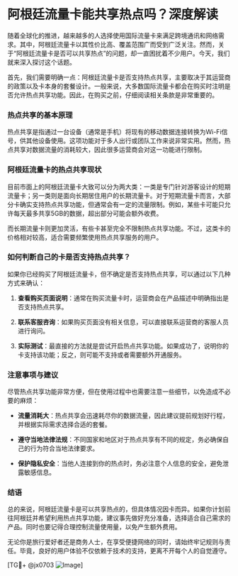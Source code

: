 # 阿根廷流量卡能共享热点吗？深度解读

随着全球化的推进，越来越多的人选择使用国际流量卡来满足跨境通讯和网络需求。其中，阿根廷流量卡以其性价比高、覆盖范围广而受到广泛关注。然而，关于“阿根廷流量卡是否可以共享热点”的问题，却一直困扰着不少用户。今天，我们就来深入探讨这个话题。

首先，我们需要明确一点：阿根廷流量卡是否支持热点共享，主要取决于其运营商的政策以及卡本身的套餐设计。一般来说，大多数国际流量卡都会在购买时注明是否允许热点共享功能。因此，在购买之前，仔细阅读相关条款是非常重要的。

### 热点共享的基本原理

热点共享是指通过一台设备（通常是手机）将现有的移动数据连接转换为Wi-Fi信号，供其他设备使用。这项功能对于多人出行或团队工作来说非常实用。然而，热点共享对数据流量的消耗较大，因此很多运营商会对这一功能进行限制。

### 阿根廷流量卡的热点共享现状

目前市面上的阿根廷流量卡大致可以分为两大类：一类是专门针对游客设计的短期流量卡；另一类则是面向长期居住用户的长期流量卡。对于短期流量卡而言，大部分卡确实支持热点共享功能，但通常会有一定的流量限制。例如，某些卡可能只允许每天最多共享5GB的数据，超出部分可能会额外收费。

而长期流量卡则更加灵活，有些卡甚至完全不限制热点共享功能。不过，这类卡的价格相对较高，适合需要频繁使用热点共享服务的用户。

### 如何判断自己的卡是否支持热点共享？

如果你已经购买了阿根廷流量卡，但不确定是否支持热点共享，可以通过以下几种方式来确认：

1. **查看购买页面说明**：通常在购买流量卡时，运营商会在产品描述中明确指出是否支持热点共享。
   
2. **联系客服咨询**：如果购买页面没有相关信息，可以直接联系运营商的客服人员进行询问。

3. **实际测试**：最直接的方法就是尝试开启热点共享功能。如果成功了，说明你的卡支持该功能；反之，则可能不支持或者需要额外开通服务。

### 注意事项与建议

尽管热点共享功能非常方便，但在使用过程中也需要注意一些细节，以免造成不必要的麻烦：

- **流量消耗大**：热点共享会迅速耗尽你的数据流量，因此建议提前规划好行程，并根据实际需求选择合适的套餐。
  
- **遵守当地法律法规**：不同国家和地区对于热点共享有不同的规定，务必确保自己的行为符合当地法律要求。

- **保护隐私安全**：当他人连接到你的热点时，务必注意个人信息的安全，避免泄露敏感信息。

### 结语

总的来说，阿根廷流量卡是可以共享热点的，但具体情况因卡而异。如果你计划前往阿根廷并希望利用热点共享功能，建议事先做好充分准备，选择适合自己需求的产品。同时也要记得合理控制流量使用量，以免产生额外费用。

无论你是旅行爱好者还是商务人士，在享受便捷网络的同时，请始终牢记规则与责任。毕竟，良好的用户体验不仅依赖于技术的支持，更离不开每个人的自觉遵守。

[TG💪+ @jx0703 ![Image](https://github.com/user-attachments/assets/dbca1d08-cadb-493c-b0ec-ad6f7a83f270)]